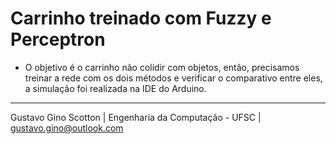 # Carrinho treinado com Fuzzy e Perceptron

* O objetivo é o carrinho não colidir com objetos, então, precisamos treinar a rede com os dois métodos e verificar o comparativo entre eles, a simulação foi realizada na IDE do Arduino. 

-------------------------

Gustavo Gino Scotton    |   Engenharia da Computação - UFSC   |   gustavo.gino@outlook.com

